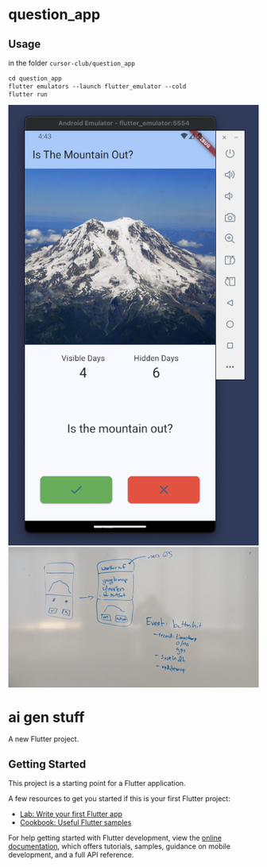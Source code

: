 # question_app

## Usage

in the folder ```cursor-club/question_app```
```
cd question_app
flutter emulators --launch flutter_emulator --cold
flutter run  
```


![](https://github.com/UVADS/cursor-club/blob/a12b781d63bb097835bc1a02137e58416884170b/question_app/first-run.png)
![](https://github.com/alonzi/cursor-club/blob/99f83f37146529ca4440f6422088992a861faa6b/question_app/mountain-app-plan.jpg)


# ai gen stuff
A new Flutter project.

## Getting Started

This project is a starting point for a Flutter application.

A few resources to get you started if this is your first Flutter project:

- [Lab: Write your first Flutter app](https://docs.flutter.dev/get-started/codelab)
- [Cookbook: Useful Flutter samples](https://docs.flutter.dev/cookbook)

For help getting started with Flutter development, view the
[online documentation](https://docs.flutter.dev/), which offers tutorials,
samples, guidance on mobile development, and a full API reference.
